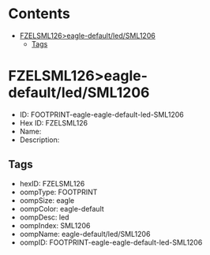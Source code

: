 



Contents
========

* [FZELSML126>eagle-default/led/SML1206](#fzelsml126eagle-defaultledsml1206)
	* [Tags](#tags)

# FZELSML126>eagle-default/led/SML1206

- ID: FOOTPRINT-eagle-eagle-default-led-SML1206
- Hex ID: FZELSML126
- Name: 
- Description: 

## Tags

- hexID: FZELSML126
- oompType: FOOTPRINT
- oompSize: eagle
- oompColor: eagle-default
- oompDesc: led
- oompIndex: SML1206
- oompName: eagle-default/led/SML1206
- oompID: FOOTPRINT-eagle-eagle-default-led-SML1206
